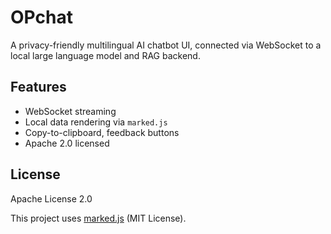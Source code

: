 # OPchat

A privacy-friendly multilingual AI chatbot UI, connected via WebSocket to a local large language model and RAG backend.

## Features

- WebSocket streaming
- Local data rendering via `marked.js`
- Copy-to-clipboard, feedback buttons
- Apache 2.0 licensed

## License

Apache License 2.0

This project uses [marked.js](https://github.com/markedjs/marked) (MIT License).

